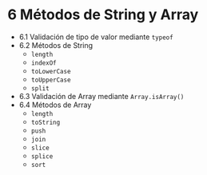 # 6 Métodos de String y Array
	
- 6.1	Validación de tipo de valor mediante `typeof`
- 6.2	Métodos de String
   - `length`
   - `indexOf`
   - `toLowerCase`
   - `toUpperCase`
   - `split`
- 6.3	Validación de Array mediante `Array.isArray()`
- 6.4	Métodos de Array
   - `length`
   - `toString`
   - `push`
   - `join`
   - `slice`
   - `splice`
   - `sort`